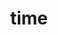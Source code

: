 ---
title: "time"
layout: cache
categories: [package, develop-2025-03-16]
meta: {"compilers": ["gcc@=11.4.0", "gcc@=12.4.0", "oneapi@=2024.1.0", "oneapi@=2024.2.1"], "num_specs": 5, "num_specs_by_stack": {"aws-pcluster-neoverse_v1": 1, "aws-pcluster-x86_64_v4": 2, "e4s": 1, "e4s-oneapi": 1, "root": 5}, "oss": ["amzn2", "ubuntu22.04"], "platforms": ["linux"], "stacks": ["aws-pcluster-neoverse_v1", "aws-pcluster-x86_64_v4", "e4s", "e4s-oneapi", "root"], "targets": ["neoverse_v1", "x86_64_v3", "x86_64_v4"], "versions": ["1.9"]}
spec_details: [{"compiler": "oneapi@=2024.1.0", "hash": "d2ezikv4merriul5gdqjsuxgfmdnlx7i", "os": "amzn2", "platform": "linux", "size": "-", "stacks": ["aws-pcluster-x86_64_v4", "root"], "target": "x86_64_v4", "variants": ["build_system=autotools"], "versions": ["1.9"]}, {"compiler": "oneapi@=2024.1.0", "hash": "j3q7xcunyvtvaf34jtyijcpjhfbpbjpx", "os": "amzn2", "platform": "linux", "size": "-", "stacks": ["aws-pcluster-x86_64_v4", "root"], "target": "x86_64_v3", "variants": ["build_system=autotools"], "versions": ["1.9"]}, {"compiler": "oneapi@=2024.2.1", "hash": "k6lzbp6x7hnw4m5vpijqavjiomek6fv6", "os": "ubuntu22.04", "platform": "linux", "size": "-", "stacks": ["e4s-oneapi", "root"], "target": "x86_64_v3", "variants": ["build_system=autotools"], "versions": ["1.9"]}, {"compiler": "gcc@=12.4.0", "hash": "sojj43yxo2imqpm3rjqxlhb3peo2enca", "os": "amzn2", "platform": "linux", "size": "-", "stacks": ["aws-pcluster-neoverse_v1", "root"], "target": "neoverse_v1", "variants": ["build_system=autotools"], "versions": ["1.9"]}, {"compiler": "gcc@=11.4.0", "hash": "vdd2esvlhypme2y36uadmmfg2jducfqp", "os": "ubuntu22.04", "platform": "linux", "size": "-", "stacks": ["e4s", "root"], "target": "x86_64_v3", "variants": ["build_system=autotools"], "versions": ["1.9"]}]
---